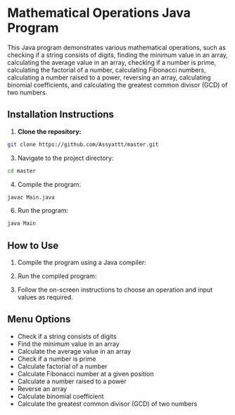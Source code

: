 # Mathematical Operations Java Program

This Java program demonstrates various mathematical operations, such as checking if a string consists of digits, finding the minimum value in an array, calculating the average value in an array, checking if a number is prime, calculating the factorial of a number, calculating Fibonacci numbers, calculating a number raised to a power, reversing an array, calculating binomial coefficients, and calculating the greatest common divisor (GCD) of two numbers.

## Installation Instructions

1. **Clone the repository:**
```sh
git clone https://github.com/Assyattt/master.git
```

3. Navigate to the project directory:
```sh
cd master
```

4. Compile the program:
```bash
javac Main.java
```

6. Run the program:
```bash
java Main
```

## How to Use

1. Compile the program using a Java compiler:

2. Run the compiled program:

3. Follow the on-screen instructions to choose an operation and input values as required.

## Menu Options

- Check if a string consists of digits
- Find the minimum value in an array
- Calculate the average value in an array
- Check if a number is prime
- Calculate factorial of a number
- Calculate Fibonacci number at a given position
- Calculate a number raised to a power
- Reverse an array
- Calculate binomial coefficient
- Calculate the greatest common divisor (GCD) of two numbers

